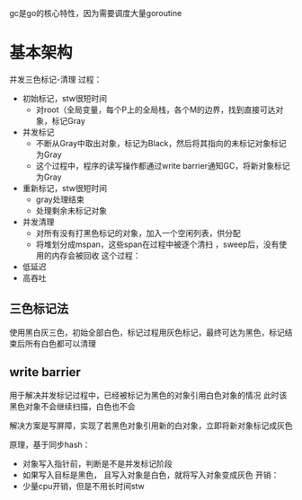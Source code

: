 gc是go的核心特性，因为需要调度大量goroutine
# 基本架构
并发三色标记-清理
过程：
- 初始标记，stw很短时间
	- 对root（全局变量，每个P上的全局栈，各个M的边界，找到直接可达对象，标记Gray
- 并发标记
	- 不断从Gray中取出对象，标记为Black，然后将其指向的未标记对象标记为Gray
	- 这个过程中，程序的读写操作都通过write barrier通知GC，将新对象标记为Gray
- 重新标记，stw很短时间
	- gray处理结束
	- 处理剩余未标记对象
- 并发清理
	- 对所有没有打黑色标记的对象，加入一个空闲列表，供分配
	- 将堆划分成mspan，这些span在过程中被逐个清扫 ，sweep后，没有使用的内存会被回收
这个过程：
- 低延迟
- 高吞吐
## 三色标记法
使用黑白灰三色，初始全部白色，标记过程用灰色标记，最终可达为黑色，标记结束后所有白色都可以清理

## write barrier
用于解决并发标记过程中，已经被标记为黑色的对象引用白色对象的情况
此时该黑色对象不会继续扫描，白色也不会

解决方案是写屏障，实现了若黑色对象引用新的白对象，立即将新对象标记成灰色

原理，基于同步hash：
- 对象写入指针前，判断是不是并发标记阶段
- 如果写入目标是黑色， 且写入对象是白色，就将写入对象变成灰色
开销：
- 少量cpu开销，但是不用长时间stw